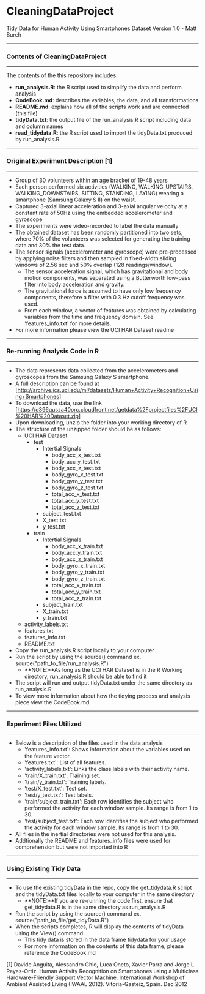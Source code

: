 # CleaningDataProject
Tidy Data for Human Activity Using Smartphones Dataset Version 1.0 - Matt Burch

---
### Contents of CleaningDataProject
---
The contents of the this repository includes:  

+ **run_analysis.R**: the R script used to simplify the data and perform analysis   
+ **CodeBook.md**: describes the variables, the data, and all transformations  
+ **README.md**: explains how all of the scripts work and are connected (this file)  
+ **tidyData.txt**: the output file of the run_analysis.R script including data and column names  
+ **read\_tidydata.R**: the R script used to import the tidyData.txt produced by run_analysis.R  

---
### Original Experiment Description [1]
---
+ Group of 30 volunteers within an age bracket of 19-48 years
+ Each person performed six activities (WALKING, WALKING_UPSTAIRS, WALKING_DOWNSTAIRS, SITTING, STANDING, LAYING) wearing a smartphone (Samsung Galaxy S II) on the waist. 
+ Captured 3-axial linear acceleration and 3-axial angular velocity at a constant rate of 50Hz using the embedded accelerometer and gyroscope
+ The experiments were video-recorded to label the data manually 
+ The obtained dataset has been randomly partitioned into two sets, where 70% of the volunteers was selected for generating the training data and 30% the test data. 
+ The sensor signals (accelerometer and gyroscope) were pre-processed by applying noise filters and then sampled in fixed-width sliding windows of 2.56 sec and 50% overlap (128 readings/window). 
  + The sensor acceleration signal, which has gravitational and body motion components, was separated using a Butterworth low-pass filter into body acceleration and gravity. 
  + The gravitational force is assumed to have only low frequency components, therefore a filter with 0.3 Hz cutoff frequency was used. 
  + From each window, a vector of features was obtained by calculating variables from the time and frequency domain. See 'features_info.txt' for more details. 
+ For more information please view the UCI HAR Dataset readme

---
### Re-running Analysis Code in R
---
+ The data represents data collected from the accelerometers and gyroscopes from the Samsung Galaxy S smartphone.
+ A full description can be found at [http://archive.ics.uci.edu/ml/datasets/Human+Activity+Recognition+Using+Smartphones]
+ To download the data, use the link [https://d396qusza40orc.cloudfront.net/getdata%2Fprojectfiles%2FUCI%20HAR%20Dataset.zip]
+ Upon downloading, unzip the folder into your working directory of R
+ The structure of the unzipped folder should be as follows:
  + UCI HAR Dataset
    + test
      + Intertial Signals
        + body\_acc\_x\_test.txt
        + body\_acc\_y\_test.txt
        + body\_acc\_z\_test.txt
        + body\_gyro\_x\_test.txt 	
        + body\_gyro\_y\_test.txt
        + body\_gyro\_z\_test.txt
        + total\_acc\_x\_test.txt
        + total\_acc\_y\_test.txt
        + total\_acc\_z\_test.txt
      + subject\_test.txt
      + X\_test.txt
      + y\_test.txt		
    + train
      + Intertial Signals
        + body\_acc\_x\_train.txt
        + body\_acc\_y\_train.txt
        + body\_acc\_z\_train.txt
        + body\_gyro\_x\_train.txt 	
        + body\_gyro\_y\_train.txt
        + body\_gyro\_z\_train.txt
        + total\_acc\_x\_train.txt
        + total\_acc\_y\_train.txt
        + total\_acc\_z\_train.txt
      + subject\_train.txt
      + X\_train.txt
      + y\_train.txt
  + activity\_labels.txt
  + features.txt
  + features\_info.txt
  + README.txt
+ Copy the run_analysis.R script locally to your computer
+ Run the script by using the source() command ex. source("path_to_file/run_analysis.R")
  + **NOTE:**As long as the UCI HAR Dataset is in the R Working directory, run_analysis.R should be able to find it 
+ The script will run and output tidyData.txt under the same directory as run_analysis.R
+ To view more information about how the tidying process and analysis piece view the CodeBook.md

---
### Experiment Files Utilized
---
+ Below is a description of the files used in the data analysis
  + 'features_info.txt': Shows information about the variables used on the feature vector.
  + 'features.txt': List of all features.
  + 'activity_labels.txt': Links the class labels with their activity name.
  + 'train/X_train.txt': Training set.
  + 'train/y_train.txt': Training labels.
  + 'test/X_test.txt': Test set.
  + 'test/y_test.txt': Test labels.
  + 'train/subject_train.txt': Each row identifies the subject who performed the activity for each window sample. Its range is from 1 to 30. 
  + 'test/subject_test.txt': Each row identifies the subject who performed the activity for each window sample. Its range is from 1 to 30. 
+ All files in the inertial directories were not used for this analysis. 
+ Addtionally the README and features_info files were used for comprehension but were not imported into R

---
### Using Existing Tidy Data
---
+ To use the existing tidyData in the repo, copy the get_tidydata.R script and the tidyData.txt files locally to your computer in the same directory
  + **NOTE:**If you are re-running the code first, ensure that get_tidydata.R is in the same directory as run_analysis.R
+ Run the script by using the source() command ex. source("path_to_file/get_tidyData.R")
+ When the scripts completes, R will display the contents of tidyData using the View() command
  + This tidy data is stored in the data frame tidydata for your usage
  + For more information on the contents of this data frame, please reference the CodeBook.md
  
 


[1] Davide Anguita, Alessandro Ghio, Luca Oneto, Xavier Parra and Jorge L. Reyes-Ortiz. Human Activity Recognition on Smartphones using a Multiclass Hardware-Friendly Support Vector Machine. International Workshop of Ambient Assisted Living (IWAAL 2012). Vitoria-Gasteiz, Spain. Dec 2012
